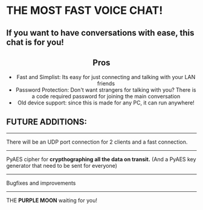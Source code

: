<h1>THE MOST FAST VOICE CHAT!</h1>
<h2>If you want to have conversations with ease, this chat is for you!</h2>

<h2 style="text-align: center;">Pros</h2>
<ul style="text-align: center;">
    <li>Fast and Simplist: Its easy for just connecting and talking with your LAN friends</li>
    <li>Password Protection: Don't want strangers for talking with you? There is a code required password for joining the main conversation</li>
    <li>Old device support: since this is made for any PC, it can run anywhere!</li>
</ul>
<h2>FUTURE ADDITIONS:</h2>
<hr>
<p>There will be an UDP port connection for 2 clients and a fast connection.</p>
<hr>
<p>PyAES cipher for <strong>crypthographing all the data on transit.</strong> (And a PyAES key generator that need to be sent for everyone)</p>
<hr>
<p>Bugfixes and improvements</p>
<hr>
<p>THE <strong>PURPLE MOON</strong> waiting for you!</p>
